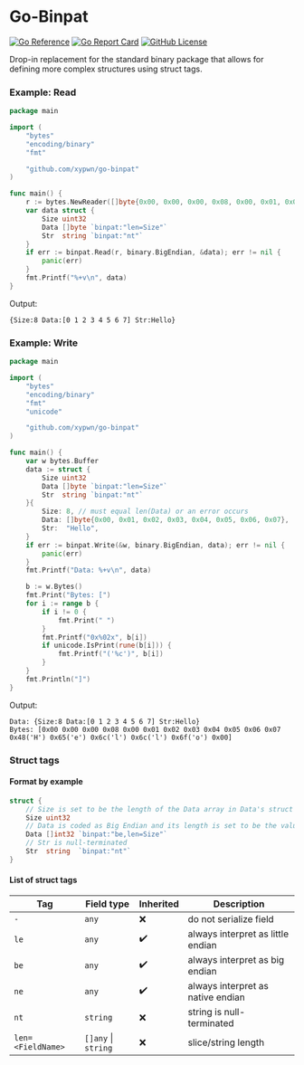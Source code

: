 # Go-Binpat

[![Go Reference](https://pkg.go.dev/badge/github.com/xypwn/go-binpat.svg)](https://pkg.go.dev/github.com/xypwn/go-binpat)
[![Go Report Card](https://goreportcard.com/badge/github.com/xypwn/go-binpat)](https://goreportcard.com/report/github.com/xypwn/go-binpat)
[![GitHub License](https://img.shields.io/github/license/xypwn/go-binpat)](https://opensource.org/license/mit)

Drop-in replacement for the standard binary package that allows for defining more complex structures using struct tags.

### Example: Read
```go
package main

import (
	"bytes"
	"encoding/binary"
	"fmt"

	"github.com/xypwn/go-binpat"
)

func main() {
	r := bytes.NewReader([]byte{0x00, 0x00, 0x00, 0x08, 0x00, 0x01, 0x02, 0x03, 0x04, 0x05, 0x06, 0x07, 'H', 'e', 'l', 'l', 'o', 0x00})
	var data struct {
		Size uint32
		Data []byte `binpat:"len=Size"`
		Str  string `binpat:"nt"`
	}
	if err := binpat.Read(r, binary.BigEndian, &data); err != nil {
		panic(err)
	}
	fmt.Printf("%+v\n", data)
}
```

Output:
```
{Size:8 Data:[0 1 2 3 4 5 6 7] Str:Hello}
```

### Example: Write
```go
package main

import (
	"bytes"
	"encoding/binary"
	"fmt"
	"unicode"

	"github.com/xypwn/go-binpat"
)

func main() {
	var w bytes.Buffer
	data := struct {
		Size uint32
		Data []byte `binpat:"len=Size"`
		Str  string `binpat:"nt"`
	}{
		Size: 8, // must equal len(Data) or an error occurs
		Data: []byte{0x00, 0x01, 0x02, 0x03, 0x04, 0x05, 0x06, 0x07},
		Str:  "Hello",
	}
	if err := binpat.Write(&w, binary.BigEndian, data); err != nil {
		panic(err)
	}
	fmt.Printf("Data: %+v\n", data)

	b := w.Bytes()
	fmt.Print("Bytes: [")
	for i := range b {
		if i != 0 {
			fmt.Print(" ")
		}
		fmt.Printf("0x%02x", b[i])
		if unicode.IsPrint(rune(b[i])) {
			fmt.Printf("('%c')", b[i])
		}
	}
	fmt.Println("]")
}
```

Output:
```
Data: {Size:8 Data:[0 1 2 3 4 5 6 7] Str:Hello}
Bytes: [0x00 0x00 0x00 0x08 0x00 0x01 0x02 0x03 0x04 0x05 0x06 0x07 0x48('H') 0x65('e') 0x6c('l') 0x6c('l') 0x6f('o') 0x00]
```

### Struct tags
#### Format by example
```go
struct {
	// Size is set to be the length of the Data array in Data's struct tag
	Size uint32
	// Data is coded as Big Endian and its length is set to be the value of Size
	Data []int32 `binpat:"be,len=Size"`
	// Str is null-terminated
	Str  string  `binpat:"nt"`
}
```

#### List of struct tags
| Tag                           | Field type          | Inherited | Description                         |
|-------------------------------|---------------------|-----------|-------------------------------------|
| `-`                           | `any`               | ❌        | do not serialize field              |
| `le`                          | `any`               | ✔️        | always interpret as little endian   |
| `be`                          | `any`               | ✔️        | always interpret as big endian      |
| `ne`                          | `any`               | ✔️        | always interpret as native endian   |
| `nt`                          | `string`            | ❌        | string is null-terminated           |
| `len=<FieldName>`             | `[]any` \| `string` | ❌        | slice/string length                 |